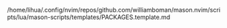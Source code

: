 /home/lihua/.config/nvim/repos/github.com/williamboman/mason.nvim/scripts/lua/mason-scripts/templates/PACKAGES.template.md